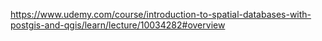 https://www.udemy.com/course/introduction-to-spatial-databases-with-postgis-and-qgis/learn/lecture/10034282#overview
